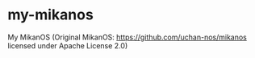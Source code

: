 # my-mikanos
My MikanOS (Original MikanOS: https://github.com/uchan-nos/mikanos licensed under Apache License 2.0)
